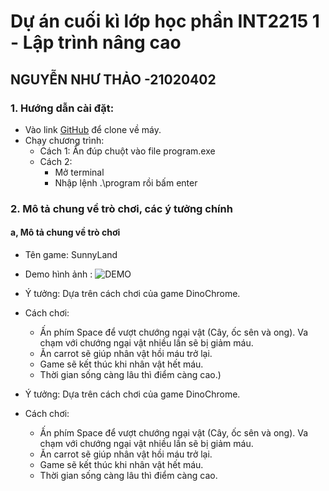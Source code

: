 # Dự án cuối kì lớp học phần INT2215 1 - Lập trình nâng cao
## NGUYỄN NHƯ THẢO -21020402
### 1. Hướng dẫn cài đặt:
- Vào link [GitHub](https://github.com/21020402-NguyenNhuThao/GameProject.git) để clone về máy.
- Chạy chương trình:
    + Cách 1: Ấn đúp chuột vào file program.exe 
    + Cách 2:
        + Mở terminal
        + Nhập lệnh .\program rồi bấm enter
### 2. Mô tả chung về trò chơi, các ý tưởng chính
#### a, Mô tả chung về trò chơi
+ Tên game: SunnyLand
+ Demo hình ảnh :
![DEMO](https://drive.google.com/file/d/1LZZs3XbY7eNAikgYnmVvEyNf-ZP6j2YU/view?usp=sharing)

+ Ý tưởng: Dựa trên cách chơi của game DinoChrome.
+ Cách chơi: 
    + Ấn phím Space để vượt chướng ngại vật (Cây, ốc sên và ong). Va chạm với chướng ngại vật nhiều lần sẽ bị giảm máu.
    + Ăn carrot sẽ giúp nhân vật hồi máu trở lại.
    + Game sẽ kết thúc khi nhân vật hết máu.
    + Thời gian sống càng lâu thì điểm càng cao.)

+ Ý tưởng: Dựa trên cách chơi của game DinoChrome.
+ Cách chơi: 
    + Ấn phím Space để vượt chướng ngại vật (Cây, ốc sên và ong). Va chạm với chướng ngại vật nhiều lần sẽ bị giảm máu.
    + Ăn carrot sẽ giúp nhân vật hồi máu trở lại.
    + Game sẽ kết thúc khi nhân vật hết máu.
    + Thời gian sống càng lâu thì điểm càng cao.
